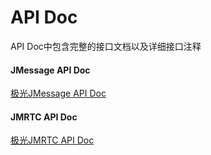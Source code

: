<h1>API Doc</h1>
API Doc中包含完整的接口文档以及详细接口注释

#### JMessage API Doc
[极光JMessage API Doc](./im_android_api_docs)

#### JMRTC API Doc
[极光JMRTC API Doc](./im_jmrtc_android_api_docs)